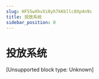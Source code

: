 ```yaml
---
slug: HFS5wXhvXi0yh7kKbllc8Xp4n9c
title: 投放系统
sidebar_position: 0
---
```



# 投放系统


[Unsupported block type: Unknown]


